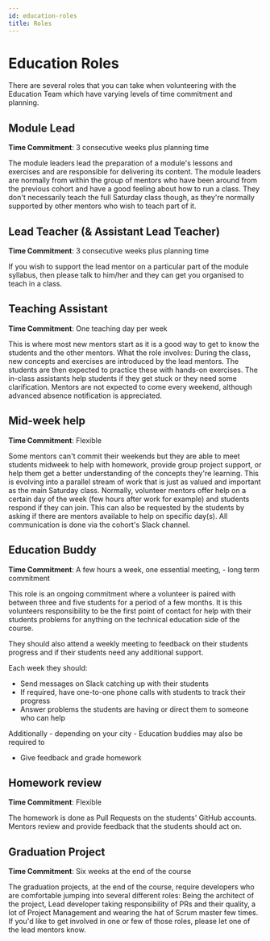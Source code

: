 ```yaml
---
id: education-roles
title: Roles
---
```


# Education Roles

There are several roles that you can take when volunteering with the Education Team which have varying levels of time commitment and planning.

## Module Lead

**Time Commitment**: 3 consecutive weeks plus planning time

The module leaders lead the preparation of a module's lessons and exercises and are responsible for delivering its content. The module leaders are normally from within the group of mentors who have been around from the previous cohort and have a good feeling about how to run a class. They don't necessarily teach the full Saturday class though, as they're normally supported by other mentors who wish to teach part of it.

## Lead Teacher \(& Assistant Lead Teacher\)

**Time Commitment**: 3 consecutive weeks plus planning time

If you wish to support the lead mentor on a particular part of the module syllabus, then please talk to him/her and they can get you organised to teach in a class.

## Teaching Assistant

**Time Commitment**: One teaching day per week

This is where most new mentors start as it is a good way to get to know the students and the other mentors. What the role involves: During the class, new concepts and exercises are introduced by the lead mentors. The students are then expected to practice these with hands-on exercises. The in-class assistants help students if they get stuck or they need some clarification. Mentors are not expected to come every weekend, although advanced absence notification is appreciated.

## Mid-week help

**Time Commitment**: Flexible

Some mentors can't commit their weekends but they are able to meet students midweek to help with homework, provide group project support, or help them get a better understanding of the concepts they're learning. This is evolving into a parallel stream of work that is just as valued and important as the main Saturday class. Normally, volunteer mentors offer help on a certain day of the week \(few hours after work for example\) and students respond if they can join. This can also be requested by the students by asking if there are mentors available to help on specific day\(s\). All communication is done via the cohort's Slack channel.

## Education Buddy

**Time Commitment**: A few hours a week, one essential meeting, - long term commitment

This role is an ongoing commitment where a volunteer is paired with between three and five students for a period of a few months. It is this volunteers responsibility to be the first point of contact for help with their students problems for anything on the technical education side of the course.

They should also attend a weekly meeting to feedback on their students progress and if their students need any additional support.

Each week they should:

* Send messages on Slack catching up with their students
* If required, have one-to-one phone calls with students to track their progress
* Answer problems the students are having or direct them to someone who can help

Additionally - depending on your city - Education buddies may also be required to

* Give feedback and grade homework

## Homework review

**Time Commitment**: Flexible

The homework is done as Pull Requests on the students' GitHub accounts. Mentors review and provide feedback that the students should act on.

## Graduation Project

**Time Commitment**: Six weeks at the end of the course

The graduation projects, at the end of the course, require developers who are comfortable jumping into several different roles: Being the architect of the project, Lead developer taking responsibility of PRs and their quality, a lot of Project Management and wearing the hat of Scrum master few times. If you'd like to get involved in one or few of those roles, please let one of the lead mentors know.

